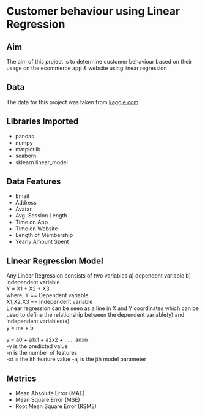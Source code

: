# Customer behaviour using Linear Regression
## Aim 
The aim of this project is to determine customer behaviour based on their usage on the ecommerce app & website using linear regression 
## Data 
The data for this project was taken from [kaggle.com](https://www.kaggle.com/gauravc007/linear-regression-e-commerce-customers/data) 
## Libraries Imported
- pandas
- numpy
- matplotlib
- seaborn
- sklearn.linear_model

## Data Features
- Email
- Address  
- Avatar 
- Avg. Session Length
- Time on App
- Time on Website
- Length of Membership
- Yearly Amount Spent

## Linear Regression Model
Any Linear Regression consists of two variables a) dependent variable b) independent variable\
Y = X1 + X2 + X3\
where, Y == Dependent variable\
       X1,X2,X3 == Independent variable\
Linear regression can be seen as a line in X and Y coordinates which can be used to define the relationship between the dependent variable(y) and independent variables(x)\
y = mx + b

y = a0 + a1x1 + a2x2 + ...... anxn\
-y is the predicted value\
-n is the number of features\
-xi is the ith feature value
-aj is the jth model parameter

## Metrics
- Mean Absolute Error (MAE)
- Mean Square Error (MSE)
- Root Mean Square Error (RSME)





